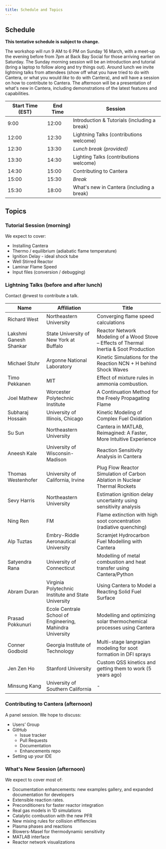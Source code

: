 ```yaml
---
title: Schedule and Topics
---
```


## Schedule

**This tentative schedule is subject to change.**

The workshop will run 9 AM to 6 PM on Sunday 16 March, with a meet-up the evening before from 7pm at Back Bay Social for those arriving earlier on Saturday.
The Sunday morning session will be an introduction and tutorial (bring a laptop to follow along and try things out).
Around lunch we invite lightning talks from attendees (show off what you have tried to do with Cantera, or what you would *like* to do with Cantera), and will have a session on how to contribute to Cantera.
The afternoon will be a presentation of what's new in Cantera, including demonstrations of the latest features and capabilities.


| Start Time (EST) | End Time | Session      |
|------------------|----------|--------------|
| 9:00  | 12:00 | Introduction & Tutorials (including a break) |
| 12:00 | 12:30 | Lightning Talks (contributions welcome)  |
| 12:30 | 13:30 | *Lunch break (provided)*           |
| 13:30 | 14:30 | Lighting Talks (contributions welcome)  |
| 14:30 | 15:00 | Contributing to Cantera                      |
| 15:00 | 15:30 | *Break*       |
| 15:30 | 18:00 | What's new in Cantera (including a break)  |

## Topics

### Tutorial Session (morning)

We expect to cover:
- Installing Cantera
- Thermo / equilibrium (adiabatic flame temperature)
- Ignition Delay - ideal shock tube
- Well Stirred Reactor
- Laminar Flame Speed
- Input files (conversion / debugging)

### Lightning Talks (before and after lunch)

Contact @rwest to contribute a talk.

| Name              | Affiliation                                                | Title |
|------------------------|------------------------------------------------------------|----------------------------------------|
| Richard West          | Northeastern University                                   | Converging flame speed calculations   |
| Lakshmi Ganesh Shankar| State University of New York at Buffalo                   | Reactor Network Modeling of a Wood Stove – Effects of Thermal Inertia & Soot Production |
| Michael Stuhr        | Argonne National Laboratory                               | Kinetic Simulations for the Reaction NCN + H behind Shock Waves |
| Timo Pekkanen       | MIT                                                        | Effect of mixture rules in ammonia combustion. |
| Joel Mathew        | Worcester Polytechnic Institute                           | A Continuation Method for the Freely Propagating Flame |
| Subharaj Hossain    | University of Illinois, Chicago                          | Kinetic Modeling of Complex Fuel Oxidation |
| Su Sun              | Northeastern University                                   | Cantera in MATLAB, Reimagined: A Faster, More Intuitive Experience |
| Aneesh Kale        | University of Wisconsin-Madison                           | Reaction Sensitivity Analysis in Cantera |
| Thomas Westenhofer  | University of California, Irvine                          | Plug Flow Reactor Simulation of Carbon Ablation in Nuclear Thermal Rockets |
| Sevy Harris        | Northeastern University                                   | Estimation ignition delay uncertainty using sensitivity analysis |
| Ning Ren          | FM                                                        | Flame extinction with high soot concentration (radiative quenching) |
| Alp Tuztas        | Embry-Riddle Aeronautical University                        | Scramjet Hydrocarbon Fuel Modelling with Cantera |
| Satyendra Rana    | University of Connecticut                                  | Modelling of metal combustion and heat transfer using Cantera/Python |
| Abram Duran      | Virginia Polytechnic Institute and State University        | Using Cantera to Model a Reacting Solid Fuel Surface |
| Prasad Pokkunuri | Ecole Centrale School of Engineering, Mahindra University | Modelling and optimizing solar thermochemical processes using Cantera |
| Conner Godbold   | Georgia Institute of Technology                           | Multi-stage langragian modeling for soot formation in DFI sprays |
| Jen Zen Ho       | Stanford University                                       | Custom QSS kinetics and getting them to work (5 years ago) |
| Minsung Kang     | University of Southern California                         | - |


### Contributing to Cantera (afternoon)
A panel session.
We hope to discuss:
- Users’ Group
- GitHub
   - Issue tracker
   - Pull Requests
   - Documentation
   - Enhancements repo
- Setting up your IDE



### What's New Session (afternoon)

We expect to cover most of:

- Documentation enhancements: new examples gallery, and expanded documentation for developers
- Extensible reaction rates.
- Preconditioners for faster reactor integration
- Real gas models in 1D simulations
- Catalytic combustion with the new PFR
- New mixing rules for collision effifiencies
- Plasma phases and reactions
- Blowers-Masel for thermodynamic sensitivity
- MATLAB interface
- Reactor network visualizations


